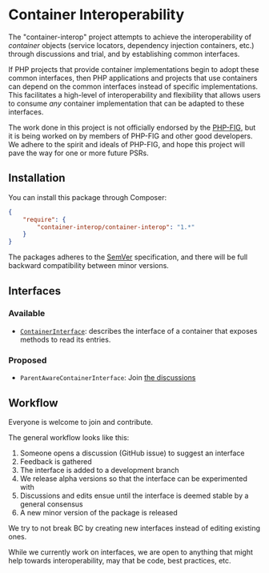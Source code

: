 # Container Interoperability

The "container-interop" project attempts to achieve the interoperability of *container* objects (service locators,
dependency injection containers, etc.) through discussions and trial, and by establishing common interfaces.

If PHP projects that provide container implementations begin to adopt these common interfaces, then PHP
applications and projects that use containers can depend on the common interfaces instead of specific
implementations. This facilitates a high-level of interoperability and flexibility that allows users to consume
*any* container implementation that can be adapted to these interfaces.

The work done in this project is not officially endorsed by the [PHP-FIG](http://www.php-fig.org/), but it is being
worked on by members of PHP-FIG and other good developers. We adhere to the spirit and ideals of PHP-FIG, and hope
this project will pave the way for one or more future PSRs.

## Installation

You can install this package through Composer:

```json
{
    "require": {
        "container-interop/container-interop": "1.*"
    }
}
```

The packages adheres to the [SemVer](http://semver.org/) specification, and there will be full backward compatibility
between minor versions.

## Interfaces

### Available

- [`ContainerInterface`](src/Interop/Container/ContainerInterface.php): describes the interface of a container that exposes methods to read its entries.

### Proposed

- `ParentAwareContainerInterface`: Join [the discussions](https://github.com/container-interop/container-interop/issues?labels=ParentAwareContainerInterface&milestone=&page=1&state=open)

## Workflow

Everyone is welcome to join and contribute.

The general workflow looks like this:

1. Someone opens a discussion (GitHub issue) to suggest an interface
1. Feedback is gathered
1. The interface is added to a development branch
1. We release alpha versions so that the interface can be experimented with
1. Discussions and edits ensue until the interface is deemed stable by a general consensus
1. A new minor version of the package is released

We try to not break BC by creating new interfaces instead of editing existing ones.

While we currently work on interfaces, we are open to anything that might help towards interoperability, may that
be code, best practices, etc.
